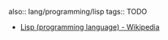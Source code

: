 also:: lang/programming/lisp
tags:: TODO
- [Lisp (programming language) - Wikipedia](https://en.wikipedia.org/wiki/Lisp_(programming_language))
